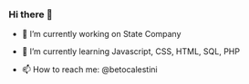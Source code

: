 ### Hi there 👋

- 🔭 I’m currently working on State Company

- 🌱 I’m currently learning Javascript, CSS, HTML, SQL, PHP

- 📫 How to reach me: @betocalestini
